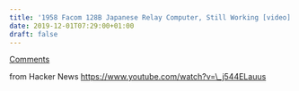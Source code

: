 ```yaml
---
title: '1958 Facom 128B Japanese Relay Computer, Still Working [video]'
date: 2019-12-01T07:29:00+01:00
draft: false
---
```


[Comments](https://news.ycombinator.com/item?id=21667697)  
  
from Hacker News https://www.youtube.com/watch?v=\_j544ELauus